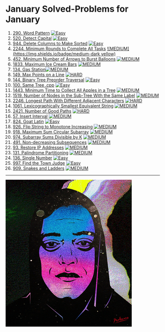 # January Solved-Problems for January
1. [290. Word Pattern](https://github.com/Helmy-JR/leetcode-2023/blob/main/January/01%20-%20290.%20Word%20Pattern%20.cpp) [![Easy](https://img.shields.io/badge/easy-green)](https://leetcode.com/problems/word-pattern/) 
1. [520. Detect Capital](https://github.com/Helmy-JR/leetcode-2023/blob/main/January/02%20-%20520.%20Detect%20Capital%20.cpp) [![Easy](https://img.shields.io/badge/easy-green)](https://leetcode.com/problems/detect-capital/)
1. [944. Delete Columns to Make Sorted](https://github.com/Helmy-JR/leetcode-2023/blob/main/January/03%20-%20944.%20Delete%20Columns%20to%20Make%20Sorted%20.cpp) [![Easy](https://img.shields.io/badge/easy-green)](https://leetcode.com/problems/delete-columns-to-make-sorted/)
1. [2244. Minimum Rounds to Complete All Tasks](https://github.com/Helmy-JR/leetcode-2023/blob/main/January/04%20-%202244.%20Minimum%20Rounds%20to%20Complete%20All%20Tasks%20.cpp) [![MEDIUM](https://img.shields.io/badge/medium-dark yellow)](https://leetcode.com/problems/minimum-rounds-to-complete-all-tasks/)
1. [452. Minimum Number of Arrows to Burst Balloons](https://github.com/Helmy-JR/leetcode-2023/blob/main/January/05%20-%20452.%20Minimum%20Number%20of%20Arrows%20to%20Burst%20Balloons%20.cpp) [![MEDIUM](https://img.shields.io/badge/medium-orange)](https://leetcode.com/problems/minimum-number-of-arrows-to-burst-balloons/)
1. [1833. Maximum Ice Cream Bars](https://github.com/Helmy-JR/leetcode-2023/blob/main/January/06%20-%201833.%20Maximum%20Ice%20Cream%20Bars%20.cpp) [![MEDIUM](https://img.shields.io/badge/medium-orange)](https://leetcode.com/problems/maximum-ice-cream-bars/)
2. [134. Gas Station](https://github.com/Helmy-JR/leetcode-2023/blob/main/January/07%20-%20134.%20Gas%20Station%20.cpp)[![MEDIUM](https://img.shields.io/badge/medium-orange)](https://leetcode.com/problems/gas-station/)
3. [149. Max Points on a Line](https://github.com/Helmy-JR/leetcode-2023/blob/main/January/08%20-%20149.%20Max%20Points%20on%20a%20Line%20.cpp) [![HARD](https://img.shields.io/badge/hard-red)](https://leetcode.com/problems/max-points-on-a-line/)
4. [144. Binary Tree Preorder Traversal](https://github.com/Helmy-JR/leetcode-2023/blob/main/January/09%20-%20144.%20Binary%20Tree%20Preorder%20Traversal%20.cpp) [![Easy](https://img.shields.io/badge/easy-green)](https://leetcode.com/problems/binary-tree-preorder-traversal/)
5. [100. Same Tree .cpp](https://github.com/Helmy-JR/leetcode-2023/blob/main/January/10%20-%20100.%20Same%20Tree%20.cpp) [![Easy](https://img.shields.io/badge/easy-green)](https://leetcode.com/problems/same-tree/)
6. [1443. Minimum Time to Collect All Apples in a Tree](https://github.com/Helmy-JR/leetcode-2023/blob/main/January/11%20-%201443.%20Minimum%20Time%20to%20Collect%20All%20Apples%20in%20a%20Tree%20.cpp) [![MEDIUM](https://img.shields.io/badge/medium-orange)](https://leetcode.com/problems/minimum-time-to-collect-all-apples-in-a-tree/)
7. [1519. Number of Nodes in the Sub-Tree With the Same Label](https://github.com/Helmy-JR/leetcode-2023/blob/main/January/12%20-%201519.%20Number%20of%20Nodes%20in%20the%20Sub-Tree%20With%20the%20Same%20Label%20.cpp) [![MEDIUM](https://img.shields.io/badge/medium-orange)]([https://leetcode.com/problems/minimum-time-to-collect-all-apples-in-a-tree/](https://leetcode.com/problems/number-of-nodes-in-the-sub-tree-with-the-same-label/))
9. [2246. Longest Path With Different Adjacent Characters](https://github.com/Helmy-JR/leetcode-2023/blob/main/January/13%20-%202246.%20Longest%20Path%20With%20Different%20Adjacent%20Characters%20.cpp) [![HARD](https://img.shields.io/badge/hard-red)](https://leetcode.com/problems/longest-path-with-different-adjacent-characters/)
10. [1061. Lexicographically Smallest Equivalent String](https://github.com/Helmy-JR/leetcode-2023/blob/main/January/14%20-%201061.%20Lexicographically%20Smallest%20Equivalent%20String%20.cpp) [![MEDIUM](https://img.shields.io/badge/medium-orange)](https://leetcode.com/problems/lexicographically-smallest-equivalent-string/)
11. [2421. Number of Good Paths](https://github.com/Helmy-JR/leetcode-2023/blob/main/January/15%20-%202421.%20Number%20of%20Good%20Paths%20.cpp) [![HARD](https://img.shields.io/badge/hard-red)](https://leetcode.com/problems/number-of-good-paths/)
12. [57. Insert Interval](https://github.com/Helmy-JR/leetcode-2023/blob/main/January/16%20-%2057.%20Insert%20Interval%20.cpp) [![MEDIUM](https://img.shields.io/badge/medium-orange)](https://leetcode.com/problems/insert-interval/)
13. [824. Goat Latin](https://github.com/Helmy-JR/leetcode-2023/blob/main/January/17%20-%20824.%20Goat%20Latin%20.cpp) [![Easy](https://img.shields.io/badge/easy-red)](https://leetcode.com/problems/goat-latin/)
14. [926. Flip String to Monotone Increasing](https://github.com/Helmy-JR/leetcode-2023/blob/main/January/18%20-%20926.%20Flip%20String%20to%20Monotone%20Increasing%20.cpp) [![MEDIUM](https://img.shields.io/badge/medium-orange)](https://leetcode.com/problems/flip-string-to-monotone-increasing/)
15. [918. Maximum Sum Circular Subarray](https://github.com/Helmy-JR/leetcode-2023/blob/main/January/19%20-%20918.%20Maximum%20Sum%20Circular%20Subarray%20.cpp) [![MEDIUM](https://img.shields.io/badge/medium-orange)](https://leetcode.com/problems/maximum-sum-circular-subarray/)
16. [974. Subarray Sums Divisible by K](https://github.com/Helmy-JR/leetcode-2023/blob/main/January/20%20-%20974.%20Subarray%20Sums%20Divisible%20by%20K%20.cpp) [![MEDIUM](https://img.shields.io/badge/medium-orange)](https://leetcode.com/problems/subarray-sums-divisible-by-k/)
17. [491. Non-decreasing Subsequences](https://github.com/Helmy-JR/leetcode-2023/blob/main/January/21%20-%20491.%20Non-decreasing%20Subsequences%20.cpp) [![MEDIUM](https://img.shields.io/badge/medium-orange)](https://leetcode.com/problems/non-decreasing-subsequences/)
18. [93. Restore IP Addresses](https://github.com/Helmy-JR/leetcode-2023/blob/main/January/22%20-%2093.%20Restore%20IP%20Addresses%20.cpp) [![MEDIUM](https://img.shields.io/badge/medium-orange)](https://leetcode.com/problems/restore-ip-addresses/)
19. [131. Palindrome Partitioning](https://github.com/Helmy-JR/leetcode-2023/blob/main/January/23%20-%20131.%20Palindrome%20Partitioning%20.cpp) [![MEDIUM](https://img.shields.io/badge/medium-orange)](https://leetcode.com/problems/palindrome-partitioning/)
20. [136. Single Number](https://github.com/Helmy-JR/leetcode-2023/blob/main/January/24%20-%20136.%20Single%20Number%20.cpp) [![Easy](https://img.shields.io/badge/easy-green)](https://leetcode.com/problems/single-number/)
21. [997. Find the Town Judge](https://github.com/Helmy-JR/leetcode-2023/blob/main/January/25%20-%20997.%20Find%20the%20Town%20Judge%20.cpp) [![Easy](https://img.shields.io/badge/easy-green)](https://leetcode.com/problems/find-the-town-judge/)
22. [909. Snakes and Ladders](https://github.com/Helmy-JR/leetcode-2023/blob/main/January/26%20-%20909.%20Snakes%20and%20Ladders%20.cpp) [![MEDIUM](https://img.shields.io/badge/medium-orange)](https://leetcode.com/problems/snakes-and-ladders/)
<hr>

![](https://github.com/Helmy-JR/leetcode-2023/blob/main/January/giphy.gif)
